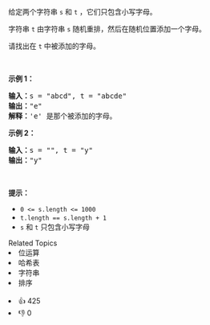 <p>给定两个字符串 <code>s</code> 和 <code>t</code>&nbsp;，它们只包含小写字母。</p>

<p>字符串 <code>t</code>&nbsp;由字符串 <code>s</code> 随机重排，然后在随机位置添加一个字母。</p>

<p>请找出在 <code>t</code>&nbsp;中被添加的字母。</p>

<p>&nbsp;</p>

<p><strong>示例 1：</strong></p>

<pre>
<strong>输入：</strong>s = "abcd", t = "abcde"
<strong>输出：</strong>"e"
<strong>解释：</strong>'e' 是那个被添加的字母。
</pre>

<p><strong>示例 2：</strong></p>

<pre>
<strong>输入：</strong>s = "", t = "y"
<strong>输出：</strong>"y"
</pre>

<p>&nbsp;</p>

<p><strong>提示：</strong></p>

<ul> 
 <li><code>0 &lt;= s.length &lt;= 1000</code></li> 
 <li><code>t.length == s.length + 1</code></li> 
 <li><code>s</code> 和 <code>t</code> 只包含小写字母</li> 
</ul>

<div><div>Related Topics</div><div><li>位运算</li><li>哈希表</li><li>字符串</li><li>排序</li></div></div><br><div><li>👍 425</li><li>👎 0</li></div>